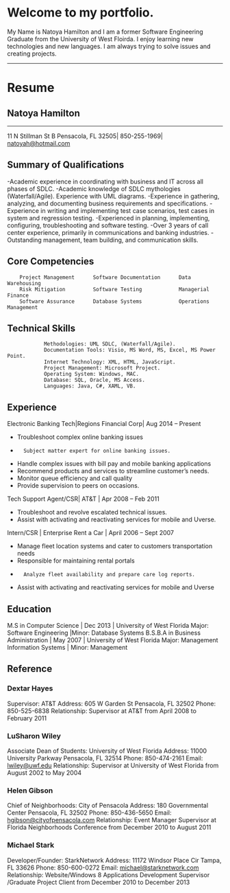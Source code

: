 # Welcome to my portfolio.

My Name is Natoya Hamilton and I am a former Software Engineering Graduate from the University of West Floirda. 
I enjoy learning new technologies and new languages. I am always trying to solve issues and creating projects. 

______________________________________________________________________________________________________________________________

# Resume

##                            Natoya Hamilton
_____________________________________________________________________________________
11 N Stillman St B Pensacola, FL 32505| 850-255-1969| natoyah@hotmail.com
## Summary of Qualifications
-Academic experience in coordinating with business and IT across all phases of SDLC.
-Academic knowledge of SDLC mythologies (Waterfall/Agile). Experience with UML diagrams.
-Experience in gathering, analyzing, and documenting business requirements and specifications.
-Experience in writing and implementing test case scenarios, test cases in system and regression testing.
-Experienced in planning, implementing, configuring, troubleshooting and software testing.
-Over 3 years of call center experience, primarily in communications and banking industries.
-Outstanding management, team building, and communication skills.

## Core Competencies 
  		Project Management		Software Documentation		Data Warehousing
 		Risk Mitigation			Software Testing	        Managerial Finance
 		Software Assurance		Database Systems	        Operations Management   
           
## Technical Skills
                Methodologies: UML SDLC, (Waterfall/Agile).
                Documentation Tools: Visio, MS Word, MS, Excel, MS Power Point.
                Internet Technology: XML, HTML, JavaScript.
                Project Management: Microsoft Project.
                Operating System: Windows, MAC.
                Database: SQL, Oracle, MS Access.
                Languages: Java, C#, XAML, VB.
## Experience
Electronic Banking Tech|Regions Financial Corp| Aug 2014 – Present
-	Troubleshoot complex online banking issues
-       Subject matter expert for online banking issues.
-	Handle complex issues with bill pay and mobile banking applications
-	Recommend products and services to streamline customer’s needs.
-	Monitor queue efficiency and call quality 
-	Provide supervision to peers on occasions.

Tech Support Agent/CSR| AT&T | Apr 2008 – Feb 2011
-	Troubleshoot and revolve escalated technical issues.
-	Assist with activating and reactivating services for mobile and Uverse.

Intern/CSR | Enterprise Rent a Car | April 2006 – Sept 2007
-	Manage fleet location systems and cater to customers transportation needs
-	Responsible for maintaining rental portals 
-       Analyze fleet availability and prepare care log reports.
-	Assist with activating and reactivating services for mobile and Uverse

## Education
M.S in Computer Science | Dec 2013 | University of West Florida
Major: Software Engineering |Minor: Database Systems
B.S.B.A in Business Administration | May 2007 | University of West Florida
Major: Management Information Systems | Minor: Management

##  Reference

### Dextar Hayes
 Supervisor: AT&T 
	  Address: 605 W Garden St Pensacola, FL 32502
	  Phone: 850-525-6838
          Relationship: Supervisor at AT&T from April 2008 to February 2011

###  LuSharon Wiley
 Associate Dean of Students: University of West Florida
	   Address: 11000 University Parkway Pensacola, FL 32514
	   Phone: 850-474-2161
	   Email: lwiley@uwf.edu
 	   Relationship: Supervisor at University of West Florida from August 2002 to May 2004

###  Helen Gibson 
 Chief of Neighborhoods: City of Pensacola
           Address: 180 Governmental Center Pensacola, FL 32502
           Phone: 850-436-5650
           Email: hgibson@cityofpensacola.com
           Relationship: Event Manager Supervisor at Florida Neighborhoods Conference from December 2010 to August 2011

###  Michael Stark
 Developer/Founder: StarkNetwork
           Address: 11172 Windsor Place Cir Tampa, FL 33626
           Phone: 850-600-0272
           Email: michael@starknetwork.com
           Relationship: Website/Windows 8 Applications Development Supervisor /Graduate Project Client from December 2010
           to December 2013
